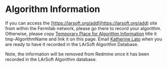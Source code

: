 Algorithm Information
================================================

If you can access the [https://larsoft.org/add](https://larsoft.org/add) site from within the Fermilab network, please go there to record your algorithm. Otherwise, please copy [Temporary Place for Algorithm Information](Temporary_Place_for_Algorithm_Information) title it tmp-AlgorithmName and link it on this page. Email [Katherine Lato](mailto:klato@fnal.gov) when you are ready to have it recorded in the LArSoft Algorithm Database.

Note, the information will be removed from Redmine once it has been recorded in the LArSoft Algorithm database.
